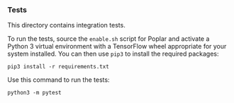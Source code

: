 ### Tests

This directory contains integration tests.

To run the tests, source the `enable.sh` script for Poplar and activate a
Python 3 virtual environment with a TensorFlow wheel appropriate for your system
installed. You can then use `pip3` to install the required packages:

```
pip3 install -r requirements.txt
```

Use this command to run the tests:

```
python3 -m pytest
```
